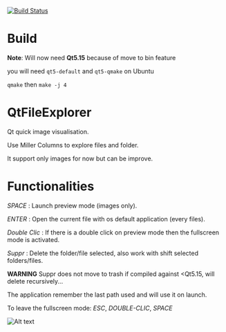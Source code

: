 [![Build Status](https://travis-ci.org/Lightjohn/QtFileExplorer.svg?branch=master)](https://travis-ci.org/Lightjohn/QtFileExplorer)

Build
=====

**Note**: Will now need **Qt5.15** because of move to bin feature

you will need `qt5-default` and `qt5-qmake` on Ubuntu

`qmake` then `make -j 4`



QtFileExplorer
==============

Qt quick image visualisation.

Use Miller Columns to explore files and folder.

It support only images for now but can be improve.

Functionalities
================

*SPACE* : Launch preview mode (images only).

*ENTER* : Open the current file with os default application (every files).

*Double Clic* : If there is a double click on preview mode then the fullscreen mode is activated.

*Suppr* : Delete the folder/file selected, also work with shift selected folders/files.

**WARNING** Suppr does not move to trash if compiled against <Qt5.15, will delete recursively...

The application remember the last path used and will use it on launch.   

To leave the fullscreen mode: *ESC*, *DOUBLE-CLIC*, *SPACE*

![Alt text](example2.png?raw=true "Example")
